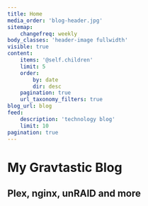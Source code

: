 ```yaml
---
title: Home
media_order: 'blog-header.jpg'
sitemap:
    changefreq: weekly
body_classes: 'header-image fullwidth'
visible: true
content:
    items: '@self.children'
    limit: 5
    order:
        by: date
        dir: desc
    pagination: true
    url_taxonomy_filters: true
blog_url: blog
feed:
    description: 'technology blog'
    limit: 10
pagination: true
---
```


# My Gravtastic Blog
## Plex, nginx, unRAID and more
